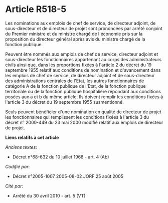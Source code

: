 # Article R518-5

Les nominations aux emplois de chef de service, de directeur adjoint, de sous-directeur et de directeur de projet sont
prononcées par arrêté conjoint du Premier ministre et du ministre chargé de l'économie pris sur la proposition du directeur
général après avis du ministre chargé de la fonction publique.

Peuvent être nommés aux emplois de chef de service, directeur adjoint et sous-directeur les fonctionnaires appartenant au
corps des administrateurs civils ainsi que, dans les proportions fixées à l'article 2 du décret du 19 septembre 1955 relatif
aux conditions de nomination et d'avancement dans les emplois de chef de service, de directeur adjoint et de sous-directeur
des administrations centrales de l'Etat, les autres fonctionnaires de catégorie A de la fonction publique de l'Etat, de la
fonction publique territoriale ou de la fonction publique hospitalière répondant aux conditions posées aux a et b du même
article. Ils doivent remplir les conditions fixées à l'article 3 du décret du 19 septembre 1955 susmentionné.

Seuls peuvent bénéficier d'une nomination en qualité de directeur de projet les fonctionnaires qui remplissent les conditions
fixées à l'article 3 du décret n° 2000-449 du 23 mai 2000 modifié relatif aux emplois de directeur de projet.

**Liens relatifs à cet article**

_Anciens textes_:

  - Décret n°68-632 du 10 juillet 1968 - art. 4 (Ab)

_Codifié par_:

  - Décret n°2005-1007 2005-08-02 JORF 25 août 2005

_Cité par_:

  - Arrêté du 30 avril 2010 - art. 5 (VT)
